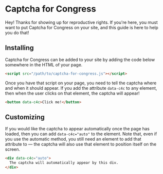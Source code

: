 # Captcha for Congress

Hey! Thanks for showing up for reproductive rights. If you're here, you must want to put Captcha for Congress on your site, and this guide is here to help you do that!

## Installing

Captcha for Congress can be added to your site by adding the code below somewhere in the HTML of your page.

```html
<script src="/path/to/captcha-for-congress.js"></script>
```

Once you have that script on your page, you need to tell the captcha where and when it should appear. If you add the attribute `data-c4c` to any element, then when the user clicks on that element, the captcha will appear!

```html
<button data-c4c>Click me!</button>
```

## Customizing

If you would like the captcha to appear automatically once the page has loaded, then you can add `data-c4c="auto"` to the element. Note that, even if you use the automatic method, you still need an element to add that attribute to &mdash; the captcha will also use that element to position itself on the screen.

```html
<div data-c4c="auto">
  The captcha will automatically appear by this div.
</div>
```
